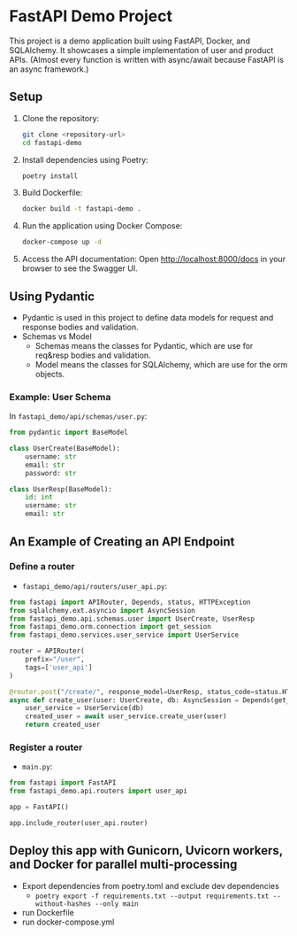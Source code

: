 # FastAPI Demo Project
This project is a demo application built using FastAPI, Docker, and SQLAlchemy.
It showcases a simple implementation of user and product APIs.
(Almost every function is written with async/await because FastAPI is an async framework.)

## Setup
1. Clone the repository:
    ```sh
    git clone <repository-url>
    cd fastapi-demo
    ```
2. Install dependencies using Poetry:
    ```sh
    poetry install
    ```
3. Build Dockerfile:
    ```sh
    docker build -t fastapi-demo .
    ```
4. Run the application using Docker Compose:
    ```sh
    docker-compose up -d
    ```
5. Access the API documentation:
    Open [http://localhost:8000/docs](http://localhost:8000/docs) in your browser to see the Swagger UI.

## Using Pydantic
- Pydantic is used in this project to define data models for request and response bodies and validation.
- Schemas vs Model
  - Schemas means the classes for Pydantic, which are use for req&resp bodies and validation.
  - Model means the classes for SQLAlchemy, which are use for the orm objects.

### Example: User Schema
In `fastapi_demo/api/schemas/user.py`:
```python
from pydantic import BaseModel

class UserCreate(BaseModel):
    username: str
    email: str
    password: str

class UserResp(BaseModel):
    id: int
    username: str
    email: str
```

## An Example of Creating an API Endpoint
### Define a router
- `fastapi_demo/api/routers/user_api.py`:
```python
from fastapi import APIRouter, Depends, status, HTTPException
from sqlalchemy.ext.asyncio import AsyncSession
from fastapi_demo.api.schemas.user import UserCreate, UserResp
from fastapi_demo.orm.connection import get_session
from fastapi_demo.services.user_service import UserService

router = APIRouter(
    prefix="/user",
    tags=['user_api']
)

@router.post("/create/", response_model=UserResp, status_code=status.HTTP_201_CREATED)
async def create_user(user: UserCreate, db: AsyncSession = Depends(get_session)):
    user_service = UserService(db)
    created_user = await user_service.create_user(user)
    return created_user
```

### Register a router
- `main.py`:
```python
from fastapi import FastAPI
from fastapi_demo.api.routers import user_api

app = FastAPI()

app.include_router(user_api.router)
```

## Deploy this app with Gunicorn, Uvicorn workers, and Docker for parallel multi-processing
- Export dependencies from poetry.toml and exclude dev dependencies
    - `poetry export -f requirements.txt --output requirements.txt --without-hashes --only main`
- run Dockerfile
- run docker-compose.yml